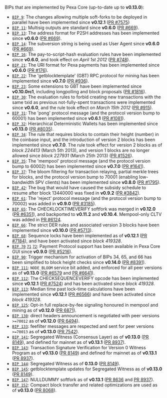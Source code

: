 BIPs that are implemented by Pexa Core (up-to-date up to **v0.13.0**):

* [`BIP 9`](https://github.com/pexa/bips/blob/master/bip-0009.mediawiki): The changes allowing multiple soft-forks to be deployed in parallel have been implemented since **v0.12.1**  ([PR #7575](https://github.com/pexacoin/core/pull/7575))
* [`BIP 11`](https://github.com/pexa/bips/blob/master/bip-0011.mediawiki): Multisig outputs are standard since **v0.6.0** ([PR #669](https://github.com/pexacoin/core/pull/669)).
* [`BIP 13`](https://github.com/pexa/bips/blob/master/bip-0013.mediawiki): The address format for P2SH addresses has been implemented since **v0.6.0** ([PR #669](https://github.com/pexacoin/core/pull/669)).
* [`BIP 14`](https://github.com/pexa/bips/blob/master/bip-0014.mediawiki): The subversion string is being used as User Agent since **v0.6.0** ([PR #669](https://github.com/pexacoin/core/pull/669)).
* [`BIP 16`](https://github.com/pexa/bips/blob/master/bip-0016.mediawiki): The pay-to-script-hash evaluation rules have been implemented since **v0.6.0**, and took effect on *April 1st 2012* ([PR #748](https://github.com/pexacoin/core/pull/748)).
* [`BIP 21`](https://github.com/pexa/bips/blob/master/bip-0021.mediawiki): The URI format for Pexa payments has been implemented since **v0.6.0** ([PR #176](https://github.com/pexacoin/core/pull/176)).
* [`BIP 22`](https://github.com/pexa/bips/blob/master/bip-0022.mediawiki): The 'getblocktemplate' (GBT) RPC protocol for mining has been implemented since **v0.7.0** ([PR #936](https://github.com/pexacoin/core/pull/936)).
* [`BIP 23`](https://github.com/pexa/bips/blob/master/bip-0023.mediawiki): Some extensions to GBT have been implemented since **v0.10.0rc1**, including longpolling and block proposals ([PR #1816](https://github.com/pexacoin/core/pull/1816)).
* [`BIP 30`](https://github.com/pexa/bips/blob/master/bip-0030.mediawiki): The evaluation rules to forbid creating new transactions with the same txid as previous not-fully-spent transactions were implemented since **v0.6.0**, and the rule took effect on *March 15th 2012* ([PR #915](https://github.com/pexacoin/core/pull/915)).
* [`BIP 31`](https://github.com/pexa/bips/blob/master/bip-0031.mediawiki): The 'pong' protocol message (and the protocol version bump to 60001) has been implemented since **v0.6.1** ([PR #1081](https://github.com/pexacoin/core/pull/1081)).
* [`BIP 32`](https://github.com/pexa/bips/blob/master/bip-0032.mediawiki): Hierarchical Deterministic Wallets has been implemented since **v0.13.0** ([PR #8035](https://github.com/pexacoin/core/pull/8035)).
* [`BIP 34`](https://github.com/pexa/bips/blob/master/bip-0034.mediawiki): The rule that requires blocks to contain their height (number) in the coinbase input, and the introduction of version 2 blocks has been implemented since **v0.7.0**. The rule took effect for version 2 blocks as of *block 224413* (March 5th 2013), and version 1 blocks are no longer allowed since *block 227931* (March 25th 2013) ([PR #1526](https://github.com/pexacoin/core/pull/1526)).
* [`BIP 35`](https://github.com/pexa/bips/blob/master/bip-0035.mediawiki): The 'mempool' protocol message (and the protocol version bump to 60002) has been implemented since **v0.7.0** ([PR #1641](https://github.com/pexacoin/core/pull/1641)).
* [`BIP 37`](https://github.com/pexa/bips/blob/master/bip-0037.mediawiki): The bloom filtering for transaction relaying, partial merkle trees for blocks, and the protocol version bump to 70001 (enabling low-bandwidth SPV clients) has been implemented since **v0.8.0** ([PR #1795](https://github.com/pexacoin/core/pull/1795)).
* [`BIP 42`](https://github.com/pexa/bips/blob/master/bip-0042.mediawiki): The bug that would have caused the subsidy schedule to resume after block 13440000 was fixed in **v0.9.2** ([PR #3842](https://github.com/pexacoin/core/pull/3842)).
* [`BIP 61`](https://github.com/pexa/bips/blob/master/bip-0061.mediawiki): The 'reject' protocol message (and the protocol version bump to 70002) was added in **v0.9.0** ([PR #3185](https://github.com/pexacoin/core/pull/3185)).
* [`BIP 65`](https://github.com/pexa/bips/blob/master/bip-0065.mediawiki): The CHECKLOCKTIMEVERIFY softfork was merged in **v0.12.0** ([PR #6351](https://github.com/pexacoin/core/pull/6351)), and backported to **v0.11.2** and **v0.10.4**. Mempool-only CLTV was added in [PR #6124](https://github.com/pexacoin/core/pull/6124).
* [`BIP 66`](https://github.com/pexa/bips/blob/master/bip-0066.mediawiki): The strict DER rules and associated version 3 blocks have been implemented since **v0.10.0** ([PR #5713](https://github.com/pexacoin/core/pull/5713)).
* [`BIP 68`](https://github.com/pexa/bips/blob/master/bip-0068.mediawiki): Sequence locks have been implemented as of **v0.12.1**  ([PR #7184](https://github.com/pexacoin/core/pull/7184)), and have been activated since *block 419328*.
* [`BIP 70`](https://github.com/pexa/bips/blob/master/bip-0070.mediawiki) [`71`](https://github.com/pexa/bips/blob/master/bip-0071.mediawiki) [`72`](https://github.com/pexa/bips/blob/master/bip-0072.mediawiki): Payment Protocol support has been available in Pexa Core GUI since **v0.9.0** ([PR #5216](https://github.com/pexacoin/core/pull/5216)).
* [`BIP 90`](https://github.com/pexa/bips/blob/master/bip-0090.mediawiki): Trigger mechanism for activation of BIPs 34, 65, and 66 has been simplified to block height checks since **v0.14.0** ([PR #8391](https://github.com/pexacoin/core/pull/8391)).
* [`BIP 111`](https://github.com/pexa/bips/blob/master/bip-0111.mediawiki): `NODE_BLOOM` service bit added, and enforced for all peer versions as of **v0.13.0** ([PR #6579](https://github.com/pexacoin/core/pull/6579) and [PR #6641](https://github.com/pexacoin/core/pull/6641)).
* [`BIP 112`](https://github.com/pexa/bips/blob/master/bip-0112.mediawiki): The CHECKSEQUENCEVERIFY opcode has been implemented since **v0.12.1** ([PR #7524](https://github.com/pexacoin/core/pull/7524)) and has been activated since *block 419328*.
* [`BIP 113`](https://github.com/pexa/bips/blob/master/bip-0113.mediawiki): Median time past lock-time calculations have been implemented since **v0.12.1** ([PR #6566](https://github.com/pexacoin/core/pull/6566)) and have been activated since *block 419328*.
* [`BIP 125`](https://github.com/pexa/bips/blob/master/bip-0125.mediawiki): Opt-in full replace-by-fee signaling honoured in mempool and mining as of **v0.12.0** ([PR 6871](https://github.com/pexacoin/core/pull/6871)).
* [`BIP 130`](https://github.com/pexa/bips/blob/master/bip-0130.mediawiki): direct headers announcement is negotiated with peer versions `>=70012` as of **v0.12.0** ([PR 6494](https://github.com/pexacoin/core/pull/6494)).
* [`BIP 133`](https://github.com/pexa/bips/blob/master/bip-0133.mediawiki): feefilter messages are respected and sent for peer versions `>=70013` as of **v0.13.0** ([PR 7542](https://github.com/pexacoin/core/pull/7542)).
* [`BIP 141`](https://github.com/pexa/bips/blob/master/bip-0141.mediawiki): Segregated Witness (Consensus Layer) as of **v0.13.0** ([PR 8149](https://github.com/pexacoin/core/pull/8149)), and defined for mainnet as of **v0.13.1** ([PR 8937](https://github.com/pexacoin/core/pull/8937)).
* [`BIP 143`](https://github.com/pexa/bips/blob/master/bip-0143.mediawiki): Transaction Signature Verification for Version 0 Witness Program as of **v0.13.0** ([PR 8149](https://github.com/pexacoin/core/pull/8149)) and defined for mainnet as of **v0.13.1** ([PR 8937](https://github.com/pexacoin/core/pull/8937)).
* [`BIP 144`](https://github.com/pexa/bips/blob/master/bip-0144.mediawiki): Segregated Witness as of **0.13.0** ([PR 8149](https://github.com/pexacoin/core/pull/8149)).
* [`BIP 145`](https://github.com/pexa/bips/blob/master/bip-0145.mediawiki): getblocktemplate updates for Segregated Witness as of **v0.13.0** ([PR 8149](https://github.com/pexacoin/core/pull/8149)).
* [`BIP 147`](https://github.com/pexa/bips/blob/master/bip-0147.mediawiki): NULLDUMMY softfork as of **v0.13.1** ([PR 8636](https://github.com/pexacoin/core/pull/8636) and [PR 8937](https://github.com/pexacoin/core/pull/8937)).
* [`BIP 152`](https://github.com/pexa/bips/blob/master/bip-0152.mediawiki): Compact block transfer and related optimizations are used as of **v0.13.0** ([PR 8068](https://github.com/pexacoin/core/pull/8068)).
